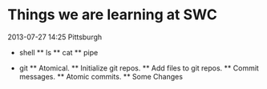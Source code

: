 Things we are learning at SWC
=============================
2013-07-27 14:25
Pittsburgh

* shell
** ls
** cat
** pipe

* git
** Atomical.
** Initialize git repos.
** Add files to git repos.
** Commit messages.
** Atomic commits.
** Some Changes


